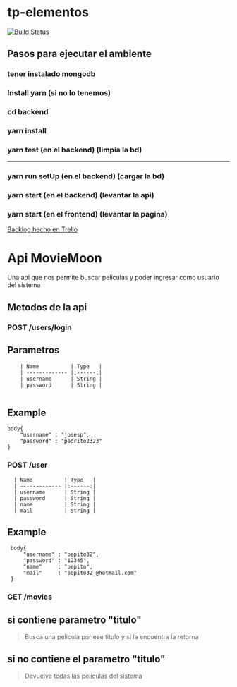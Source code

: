 # tp-elementos
[![Build Status](https://travis-ci.com/miguelEq/tp-elementos.svg?branch=master)](https://travis-ci.com/miguelEq/tp-elementos)

## Pasos para ejecutar el ambiente
### tener instalado mongodb
### Install yarn (si no lo tenemos)
### cd backend
### yarn install
### yarn test (en el backend) (limpia la bd)
--------------------------
### yarn run setUp (en el backend) (cargar la bd)
### yarn start (en el backend) (levantar la api)
### yarn start (en el frontend) (levantar la pagina)
[Backlog hecho en Trello](https://trello.com/b/O7zFi1hu/backlog)
# Api MovieMoon
 Una api que nos permite buscar peliculas y poder ingresar como usuario del sistema

## Metodos de la api

### POST /users/login
   ## Parametros

```
	| Name          | Type   | 
	| ------------- |:------:| 
	| username      | String | 
	| password      | String | 
	
``` 

## Example
```
body{
	"username" : "josesp",
	"password" : "pedrito2323"
}
```

### POST /user
 
  ```
	| Name          | Type   | 
	| ------------- |:------:| 
	| username      | String | 
	| password      | String | 
	| name          | String |
	| mail          | String |

  ``` 

## Example 
   ```
    body{
    	"username" : "pepito32",
    	"password" : "12345",
    	"name"     : "pepito",
    	"mail"     : "pepito32_@hotmail.com"
    }
   ```

### GET /movies

## si contiene parametro "titulo"
   >Busca una pelicula por ese titulo y si la encuentra la retorna   
## si no contiene el parametro "titulo"
   >Devuelve todas las peliculas del sistema
